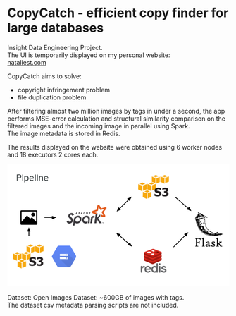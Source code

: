 # CopyCatch - efficient copy finder for large databases

Insight Data Engineering Project. <br>
The UI is temporarily displayed on my personal website: <br>
<a target="_blank" rel="noopener noreferrer" href="http://nataliest.com">nataliest.com</a>

CopyCatch aims to solve:
- copyright infringement problem
- file duplication problem

After filtering almost two million images by tags in under a second, the app performs MSE-error calculation and structural similarity comparison on the filtered images and the incoming image in parallel using Spark. <br>
The image metadata is stored in Redis.

The results displayed on the website were obtained using 6 worker nodes and 18 executors 2 cores each.

<img src="./docs/CopyCatch_pipeline.png" alt="pipeline_pp">

Dataset:
Open Images Dataset: ~600GB of images with tags. <br>
The dataset csv metadata parsing scripts are not included.
 
